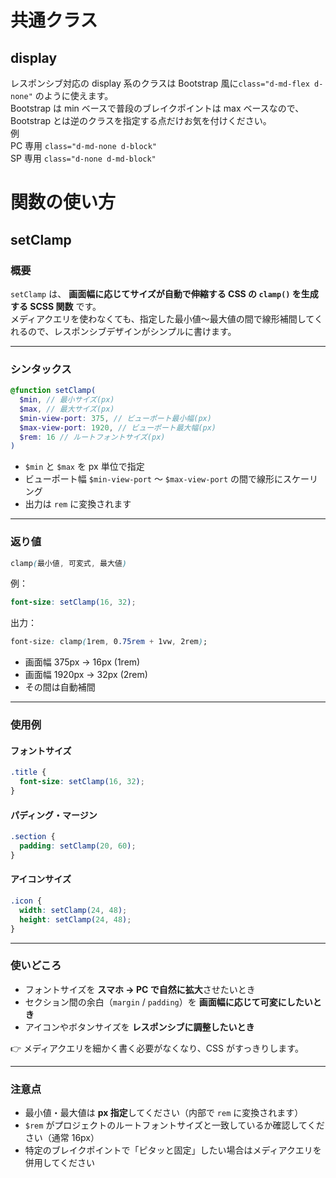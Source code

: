 # 共通クラス

## display

レスポンシブ対応の display 系のクラスは Bootstrap 風に`class="d-md-flex d-none"`
のように使えます。  
Bootstrap は min ベースで普段のブレイクポイントは max ベースなので、Bootstrap とは逆のクラスを指定する点だけお気を付けください。  
例  
PC 専用 `class="d-md-none d-block"`  
SP 専用 `class="d-none d-md-block"`

# 関数の使い方

## setClamp

### 概要

`setClamp` は、 **画面幅に応じてサイズが自動で伸縮する CSS の `clamp()` を生成する SCSS 関数** です。  
メディアクエリを使わなくても、指定した最小値〜最大値の間で線形補間してくれるので、レスポンシブデザインがシンプルに書けます。

---

### シンタックス

```scss
@function setClamp(
  $min, // 最小サイズ(px)
  $max, // 最大サイズ(px)
  $min-view-port: 375, // ビューポート最小幅(px)
  $max-view-port: 1920, // ビューポート最大幅(px)
  $rem: 16 // ルートフォントサイズ(px)
)
```

- `$min` と `$max` を px 単位で指定
- ビューポート幅 `$min-view-port` ～ `$max-view-port` の間で線形にスケーリング
- 出力は `rem` に変換されます

---

### 返り値

```css
clamp(最小値, 可変式, 最大値)
```

例：

```scss
font-size: setClamp(16, 32);
```

出力：

```css
font-size: clamp(1rem, 0.75rem + 1vw, 2rem);
```

- 画面幅 375px → 16px (1rem)
- 画面幅 1920px → 32px (2rem)
- その間は自動補間

---

### 使用例

#### フォントサイズ

```scss
.title {
  font-size: setClamp(16, 32);
}
```

#### パディング・マージン

```scss
.section {
  padding: setClamp(20, 60);
}
```

#### アイコンサイズ

```scss
.icon {
  width: setClamp(24, 48);
  height: setClamp(24, 48);
}
```

---

### 使いどころ

- フォントサイズを **スマホ → PC で自然に拡大**させたいとき
- セクション間の余白（`margin` / `padding`）を **画面幅に応じて可変にしたいとき**
- アイコンやボタンサイズを **レスポンシブに調整したいとき**

👉 メディアクエリを細かく書く必要がなくなり、CSS がすっきりします。

---

### 注意点

- 最小値・最大値は **px 指定**してください（内部で `rem` に変換されます）
- `$rem` がプロジェクトのルートフォントサイズと一致しているか確認してください（通常 16px）
- 特定のブレイクポイントで「ピタッと固定」したい場合はメディアクエリを併用してください
